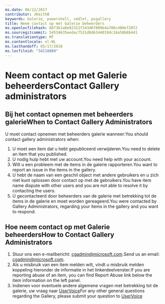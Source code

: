 ```yaml
---
ms.date: 06/12/2017
contributor: JKeithB
keywords: Galerie, powershell, cmdlet, psgallery
title: Neem contact op met Galerie beheerders
ms.openlocfilehash: 6673b1a8e92312f343d6f809b4a708c400ef20f2
ms.sourcegitcommit: 54534635eedacf531d8d6344019dc16a50b8b441
ms.translationtype: MT
ms.contentlocale: nl-NL
ms.lasthandoff: 05/17/2018
ms.locfileid: "34218889"
---
```

# <a name="contact-gallery-administrators"></a><span data-ttu-id="69fce-103">Neem contact op met Galerie beheerders</span><span class="sxs-lookup"><span data-stu-id="69fce-103">Contact Gallery administrators</span></span>

## <a name="when-to-contact-gallery-administrators"></a><span data-ttu-id="69fce-104">Bij het contact opnemen met beheerders galerie</span><span class="sxs-lookup"><span data-stu-id="69fce-104">When to Contact Gallery Administrators</span></span>

<span data-ttu-id="69fce-105">U moet contact opnemen met beheerders galerie wanneer:</span><span class="sxs-lookup"><span data-stu-id="69fce-105">You should contact gallery administrators when:</span></span>

1. <span data-ttu-id="69fce-106">U moet een item dat u hebt gepubliceerd verwijderen.</span><span class="sxs-lookup"><span data-stu-id="69fce-106">You need to delete an item that you published.</span></span>
2. <span data-ttu-id="69fce-107">U nodig hulp hebt met uw account.</span><span class="sxs-lookup"><span data-stu-id="69fce-107">You need help with your account.</span></span>
3. <span data-ttu-id="69fce-108">Wilt u een probleem met de items in de galerie rapporteren.</span><span class="sxs-lookup"><span data-stu-id="69fce-108">You want to report an issue in the items in the gallery.</span></span>
4. <span data-ttu-id="69fce-109">U hebt de naam van een geschil object met andere gebruikers en u zich niet kunt oplossen door contact op met de gebruikers.</span><span class="sxs-lookup"><span data-stu-id="69fce-109">You have item name dispute with other users and you are not able to resolve it by contacting the users.</span></span>
5. <span data-ttu-id="69fce-110">U gecontacteerd door beheerders van de galerie met betrekking tot de items in de galerie en moet worden gereageerd.</span><span class="sxs-lookup"><span data-stu-id="69fce-110">You were contacted by Gallery Administrators, regarding your items in the gallery and you want to respond.</span></span>

## <a name="how-to-contact-gallery-administrators"></a><span data-ttu-id="69fce-111">Hoe neem contact op met Galerie beheerders</span><span class="sxs-lookup"><span data-stu-id="69fce-111">How to Contact Gallery Administrators</span></span>

1. <span data-ttu-id="69fce-112">Stuur ons een e-mailbericht: cgadmin@microsoft.com.</span><span class="sxs-lookup"><span data-stu-id="69fce-112">Send us an email: cgadmin@microsoft.com.</span></span>
2. <span data-ttu-id="69fce-113">Als u misbruik van een item melden wilt, vindt u misbruik melden koppeling hieronder de informatie in het linkerdeelvenster.</span><span class="sxs-lookup"><span data-stu-id="69fce-113">If you are reporting abuse of an item, you can find Report Abuse link below the item information on the left panel.</span></span>
3. <span data-ttu-id="69fce-114">Indienen voor eventuele andere algemene vragen met betrekking tot de galerie, uw vraag naar [UserVoice](http://windowsserver.uservoice.com/forums/301869-powershell)</span><span class="sxs-lookup"><span data-stu-id="69fce-114">For any other general questions regarding the Gallery, please submit your question to [UserVoice](http://windowsserver.uservoice.com/forums/301869-powershell)</span></span>
